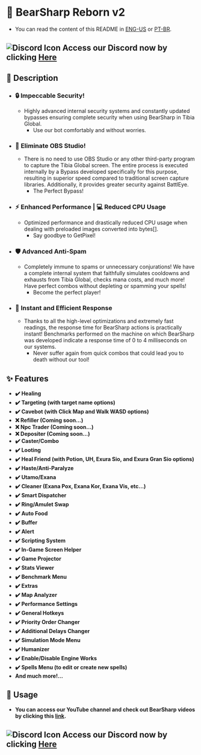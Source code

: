 # 🤖 BearSharp Reborn v2

- You can read the content of this README in [ENG-US] or [PT-BR].

## ![Discord Icon](https://cdn.icon-icons.com/icons2/2108/PNG/48/discord_icon_130958.png) **Access our Discord now by clicking [Here]**

## 📝 **Description**
- ### **🔒 Impeccable Security!**
  - Highly advanced internal security systems and constantly updated bypasses ensuring complete security when using BearSharp in Tibia Global.
    - Use our bot comfortably and without worries.
- ### **👋 Eliminate OBS Studio!**
  - There is no need to use OBS Studio or any other third-party program to capture the Tibia Global screen. The entire process is executed internally by a Bypass developed specifically for this purpose, resulting in superior speed compared to traditional screen capture libraries. Additionally, it provides greater security against BattlEye.
    - The Perfect Bypass!
- ### **⚡️ Enhanced Performance | 💻 Reduced CPU Usage**
  - Optimized performance and drastically reduced CPU usage when dealing with preloaded images converted into bytes[].
    - Say goodbye to GetPixel!
- ### **🛡️ Advanced Anti-Spam**
  - Completely immune to spams or unnecessary conjurations! We have a complete internal system that faithfully simulates cooldowns and exhausts from Tibia Global, checks mana costs, and much more! Have perfect combos without depleting or spamming your spells!
    - Become the perfect player!
- ### **🚀 Instant and Efficient Response**
  - Thanks to all the high-level optimizations and extremely fast readings, the response time for BearSharp actions is practically instant! Benchmarks performed on the machine on which BearSharp was developed indicate a response time of 0 to 4 milliseconds on our systems.
    - Never suffer again from quick combos that could lead you to death without our tool!

## **✨ Features**
- **✔️ Healing**
- **✔️ Targeting (with target name options)**
- **✔️ Cavebot (with Click Map and Walk WASD options)**
- **❌ Refiller (Coming soon...)**
- **❌ Npc Trader (Coming soon...)**
- **❌ Depositer (Coming soon...)**
- **✔️ Caster/Combo**
- **✔️ Looting**
- **✔️ Heal Friend (with Potion, UH, Exura Sio, and Exura Gran Sio options)**
- **✔️ Haste/Anti-Paralyze**
- **✔️ Utamo/Exana**
- **✔️ Cleaner (Exana Pox, Exana Kor, Exana Vis, etc...)**
- **✔️ Smart Dispatcher**
- **✔️ Ring/Amulet Swap**
- **✔️ Auto Food**
- **✔️ Buffer**
- **✔️ Alert**
- **✔️ Scripting System**
- **✔️ In-Game Screen Helper**
- **✔️ Game Projector**
- **✔️ Stats Viewer**
- **✔️ Benchmark Menu**
- **✔️ Extras**
- **✔️ Map Analyzer**
- **✔️ Performance Settings**
- **✔️ General Hotkeys**
- **✔️ Priority Order Changer**
- **✔️ Additional Delays Changer**
- **✔️ Simulation Mode Menu**
- **✔️ Humanizer**
- **✔️ Enable/Disable Engine Works**
- **✔️ Spells Menu (to edit or create new spells)**
- **And much more!...**

## 🎯 Usage
- **You can access our YouTube channel and check out BearSharp videos by clicking this [link].**

## ![Discord Icon](https://cdn.icon-icons.com/icons2/2108/PNG/48/discord_icon_130958.png) **Access our Discord now by clicking [Here]**

[link]: https://www.youtube.com/@BearSharpOfficial
[Here]: https://discord.gg/GGXSD5cSYJ
[ENG-US]: https://github.com/BearSharp/BearSharp-Reborn-v2/blob/Main/README.md
[PT-BR]: https://github.com/BearSharp/BearSharp-Reborn-v2/blob/Main/README_PT-BR.md
